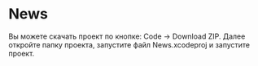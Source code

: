# News

Вы можете скачать проект по кнопке: Code -> Download ZIP. Далее откройте папку проекта, запустите файл News.xcodeproj и запустите проект.
